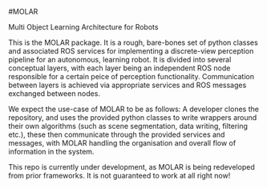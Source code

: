 #MOLAR

Multi Object Learning Architecture for Robots

This is the MOLAR package. It is a rough, bare-bones set of python classes and associated ROS services for implementing a discrete-view perception pipeline for an autonomous, learning robot. It is divided into several conceptual layers, with each layer being an independent ROS node responsible for a certain peice of perception functionality. Communication between layers is achieved via appropriate services and ROS messages exchanged between nodes.

We expect the use-case of MOLAR to be as follows: A developer clones the repository, and uses the provided python classes to write wrappers around their own algorithms (such as scene segmentation, data writing, filtering etc.), these then communicate through the provided services and messages, with MOLAR handling the organisation and overall flow of information in the system.

This repo is currently under development, as MOLAR is being redeveloped from prior frameworks. It is not guaranteed to work at all right now!
